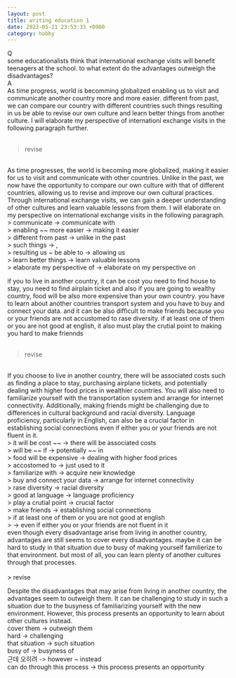 ```yaml
---
layout: post
title: writing education 1
date: 2023-05-21 23:53:33 +0900
category: hobby
---
```

Q
<br/>
some educationalists think that international exchange visits will benefit teenagers at the school. to what extent do the advantages outweigh the disadvantages?
<br/>
A
<br/>
As time progress, world is becomming globalized enabling us to visit and communicate another country more and more easier. different from past, we can compare our country with different countries such things resulting in us be able to revise our own culture and learn better things from another culture. I will elaborate my perspective of internationl exchange visits in the following paragraph further.
<br/>
<br/>
> revise

<br/>
As time progresses, the world is becoming more globalized, making it easier for us to visit and communicate with other countries. Unlike in the past, we now have the opportunity to compare our own culture with that of different countries, allowing us to revise and improve our own cultural practices. Through international exchange visits, we can gain a deeper understanding of other cultures and learn valuable lessons from them. I will elaborate on my perspective on international exchange visits in the following paragraph.
<br/>
> communicate -> communicate with
<br/>
> enabling ~~ more easier -> making it easier
<br/>
> different from past -> unlike in the past
<br/>
> such things -> ,
<br/>
> resulting us ~ be able to -> allowing us
<br/>
> learn better things -> learn valuable lessons
<br/>
> elaborate my perspective of -> elaborate on my perspective on
<br/>

if you to live in another country, it can be cost you need to find house to stay, you need to find airplain ticket and also if you are going to wealthy country, food will be also more expensive than your own country. you have to learn about another countries transport system and you have to buy and connect your data. and it can be also difficult to make friends because you or your friends are not accustomed to rase diversity. if at least one of them or you are not good at english, it also must play the crutial point to making you hard to make friennds
<br/>
<br/>
> revise

<br/>
If you choose to live in another country, there will be associated costs such as finding a place to stay, purchasing airplane tickets, and potentially dealing with higher food prices in wealthier countries. You will also need to familiarize yourself with the transportation system and arrange for internet connectivity. Additionally, making friends might be challenging due to differences in cultural background and racial diversity. Language proficiency, particularly in English, can also be a crucial factor in establishing social connections even if either you or your friends are not fluent in it.
<br/>
> it will be cost ~~ -> there will be associated costs
<br/>
> will be ~~ if -> potentially ~~ in
<br/>
> food will be expensive -> dealing with higher food prices
<br/>
> accostomed to -> just used to it
<br/>
> familiarize with -> acquire new knowledge
<br/>
> buy and connect your data -> arrange for internet connectivity
<br/>
> rase diversity -> racial diversity
<br/>
> good at language -> language proficiency
<br/>
> play a crutial point -> crucial factor
<br/>
> make friends -> establishing social connections
<br/>
> if at least one of them or you are not good at english
<br/>
> -> even if either you or your friends are not fluent in it

<br/>
even though every disadvantage arise from living in another country, advantages are still seems to cover every disadvantages. maybe it can be hard to study in that situation due to busy of making yourself familierize to that environment. but most of all, you can learn plenty of another cultures through that processes. 
<br/>
<br/>
> revise
<br/>

Despite the disadvantages that may arise from living in another country, the advantages seem to outweigh them. It can be challenging to study in such a situation due to the busyness of familiarizing yourself with the new environment. However, this process presents an opportunity to learn about other cultures instead.
<br/>
cover them -> outweigh them
<br/>
hard -> challenging
<br/>
that situation -> such situation
<br/>
busy of -> busyness of
<br/>
근데 오히려 -> however ~ instead
<br/>
can do through this process -> this process presents an opportunity
